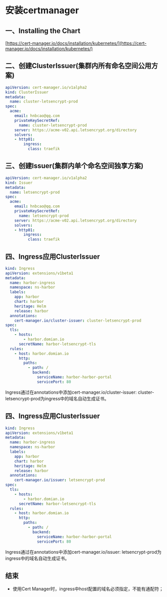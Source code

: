 # 安装certmanager

## 一、Installing the Chart

[https://cert-manager.io/docs/installation/kubernetes/](https://cert-manager.io/docs/installation/kubernetes/)

## 二、创建ClusterIssuer(集群内所有命名空间公用方案)

```yaml
apiVersion: cert-manager.io/v1alpha2
kind: ClusterIssuer
metadata:
  name: cluster-letsencrypt-prod
spec:
  acme:
    email: hnbcao@qq.com
    privateKeySecretRef:
      name: cluster-letsencrypt-prod
    server: https://acme-v02.api.letsencrypt.org/directory
    solvers:
    - http01:
        ingress:
          class: traefik
```

## 三、创建Issuer(集群内单个命名空间独享方案)

```yaml
apiVersion: cert-manager.io/v1alpha2
kind: Issuer
metadata:
  name: letsencrypt-prod
spec:
  acme:
    email: hnbcao@qq.com
    privateKeySecretRef:
      name: letsencrypt-prod
    server: https://acme-v02.api.letsencrypt.org/directory
    solvers:
    - http01:
        ingress:
          class: traefik
```

## 四、Ingress应用ClusterIssuer

```yaml
kind: Ingress
apiVersion: extensions/v1beta1
metadata:
  name: harbor-ingress
  namespace: ns-harbor
  labels:
    app: harbor
    chart: harbor
    heritage: Helm
    release: harbor
  annotations:
    cert-manager.io/cluster-issuer: cluster-letsencrypt-prod
spec:
  tls:
    - hosts:
        - harbor.domian.io
      secretName: harbor-letsencrypt-tls
  rules:
    - host: harbor.domian.io
      http:
        paths:
          - path: /
            backend:
              serviceName: harbor-harbor-portal
              servicePort: 80

```

Ingress通过在annotations中添加cert-manager.io/cluster-issuer: cluster-letsencrypt-prod为ingress中的域名自动生成证书。

## 四、Ingress应用ClusterIssuer

```yaml
kind: Ingress
apiVersion: extensions/v1beta1
metadata:
  name: harbor-ingress
  namespace: ns-harbor
  labels:
    app: harbor
    chart: harbor
    heritage: Helm
    release: harbor
  annotations:
    cert-manager.io/issuer: letsencrypt-prod
spec:
  tls:
    - hosts:
        - harbor.domian.io
      secretName: harbor-letsencrypt-tls
  rules:
    - host: harbor.domian.io
      http:
        paths:
          - path: /
            backend:
              serviceName: harbor-harbor-portal
              servicePort: 80

```

Ingress通过在annotations中添加cert-manager.io/issuer: letsencrypt-prod为ingress中的域名自动生成证书。

## 结束

- 使用Cert Manager时，ingress中host配置的域名必须指定，不能有通配符；

